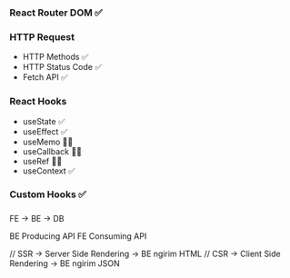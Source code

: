 ### React Router DOM ✅

### HTTP Request

- HTTP Methods ✅
- HTTP Status Code ✅
- Fetch API ✅

### React Hooks

- useState ✅
- useEffect ✅
- useMemo 🏃‍♂️
- useCallback 🏃‍♂️
- useRef 🏃‍♂️
- useContext ✅

### Custom Hooks ✅

#####

FE -> BE -> DB

BE Producing API
FE Consuming API

// SSR -> Server Side Rendering -> BE ngirim HTML
// CSR -> Client Side Rendering -> BE ngirim JSON
